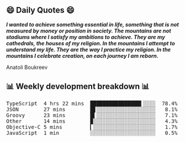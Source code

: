 ## 😄 Daily Quotes 😄

_**I wanted to achieve something essential in life, something that is not measured by money or position in society. The mountains are not stadiums where I satisfy my ambitions to achieve. They are my cathedrals, the houses of my religion. In the mountains I attempt to understand my life. They are the way I practice my religion. In the mountains I celebrate creation, on each journey I am reborn.**_

Anatoli Boukreev



## 📊 Weekly development breakdown 📊

<pre>TypeScript  4 hrs 22 mins  ████████████████▍░░░░  78.4%
JSON        27 mins        █▋░░░░░░░░░░░░░░░░░░░   8.1%
Groovy      23 mins        █▍░░░░░░░░░░░░░░░░░░░   7.1%
Other       14 mins        ▉░░░░░░░░░░░░░░░░░░░░   4.3%
Objective-C 5 mins         ▎░░░░░░░░░░░░░░░░░░░░   1.7%
JavaScript  1 min          ░░░░░░░░░░░░░░░░░░░░░   0.5%</pre>